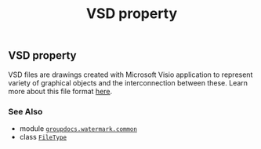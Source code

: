 ﻿---
title: VSD property
second_title: GroupDocs.Watermark for Python via .NET API References
description: 
type: docs
url: /python-net/groupdocs.watermark.common/filetype/vsd/
is_root: false
weight: 450
---

## VSD property


VSD files are drawings created with Microsoft Visio application to represent variety of graphical
objects and the interconnection between these. Learn more about this file format
[here](https://wiki.fileformat.com/image/vsd/).

### See Also
* module [`groupdocs.watermark.common`](../../)
* class [`FileType`](/watermark/python-net/groupdocs.watermark.common/filetype)
